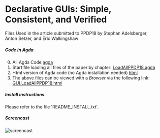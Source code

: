 

# Declarative GUIs: Simple, Consistent, and Verified

Files Used in the article submitted to PPDP18 by Stephan Adelsberger, Anton Setzer, and Eric Walkingshaw

##### Code in Agda
0. All Agda Code
  [agda](/agda/)
1. Start file loading all files of the paper by chapter:
  [LoadAllPPDP18.agda](/agda/examples/GUI/LoadAllPPDP18.agda)
2. Html version of Agda code (no Agda installation needed)
  [html](/html/)
3. The above files can be viewed with a *Browser* via the following link:
   [GUI.LoadAllPPDP18.html](http://www.cs.swan.ac.uk/~csetzer/transfer/ppdp18Temporary8jqm7tRs/GUI.LoadAllPPDP18.html)
   
##### Install instructions
Please refer to the file 'README_INSTALL.txt'.

##### Screencast
![screencast](http://www.cs.swan.ac.uk/~csetzer/transfer/ppdp18Temporary8jqm7tRs/GUIscreencast.gif) 

